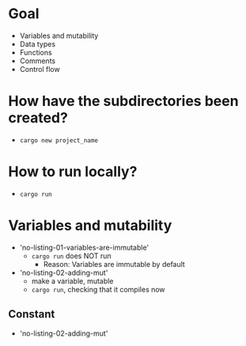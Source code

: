 # Goal
* Variables and mutability
* Data types
* Functions
* Comments
* Control flow

# How have the subdirectories been created?
* `cargo new project_name`

# How to run locally?
* `cargo run`

# Variables and mutability
* 'no-listing-01-variables-are-immutable'
  * `cargo run` does NOT run
    * Reason: Variables are immutable by default
* 'no-listing-02-adding-mut'
  * make a variable, mutable
  * `cargo run`, checking that it compiles now
## Constant
* 'no-listing-02-adding-mut'
